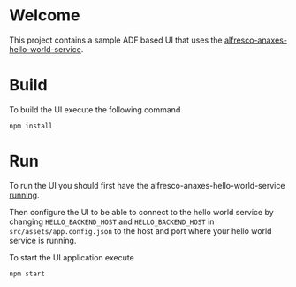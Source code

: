 # Welcome

This project contains a sample ADF based UI that uses the [alfresco-anaxes-hello-world-service](https://github.com/Alfresco/alfresco-anaxes-hello-world-service).

# Build

To build the UI execute the following command

`npm install`

# Run

To run the UI you should first have the alfresco-anaxes-hello-world-service [running](https://github.com/Alfresco/alfresco-anaxes-hello-world-service/#run).

Then configure the UI to be able to connect to the hello world service by changing `HELLO_BACKEND_HOST` and `HELLO_BACKEND_HOST` in `src/assets/app.config.json` to the host and port where your hello world service is running.

To start the UI application execute

`npm start`